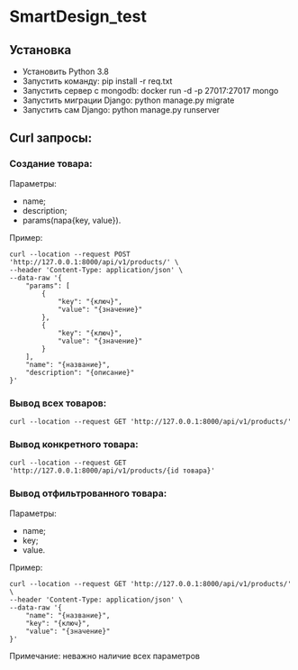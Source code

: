 # SmartDesign_test
## Установка
- Установить Python 3.8
- Запустить команду: pip install -r req.txt
- Запустить сервер с mongodb: docker run -d -p 27017:27017 mongo
- Запустить миграции Django: python manage.py migrate
- Запустить сам Django: python manage.py runserver
## Curl запросы:
### Создание товара:
Параметры:
- name;
- description;
- params(пара{key, value}).

Пример:
```
curl --location --request POST 'http://127.0.0.1:8000/api/v1/products/' \
--header 'Content-Type: application/json' \
--data-raw '{
    "params": [
        {
            "key": "{ключ}",
            "value": "{значение}"
        },
        {
            "key": "{ключ}",
            "value": "{значение}"
        }
    ],
    "name": "{название}",
    "description": "{описание}"
}'
```
### Вывод всех товаров:
```
curl --location --request GET 'http://127.0.0.1:8000/api/v1/products/'
```
### Вывод конкретного товара:
```
curl --location --request GET 'http://127.0.0.1:8000/api/v1/products/{id товара}'
```
### Вывод отфильтрованного товара:
Параметры:
- name;
- key;
- value.

Пример:
```
curl --location --request GET 'http://127.0.0.1:8000/api/v1/products/' \
--header 'Content-Type: application/json' \
--data-raw '{
    "name": "{название}",
    "key": "{ключ}",
    "value": "{значение}"
}'
```
Примечание: неважно наличие всех параметров
